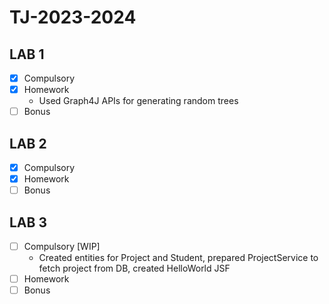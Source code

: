 # TJ-2023-2024
## LAB 1
  - [x] Compulsory
  - [x] Homework
    - Used Graph4J APIs for generating random trees
  - [ ] Bonus

## LAB 2
  - [x] Compulsory
  - [x] Homework
  - [ ] Bonus

## LAB 3
  - [ ] Compulsory [WIP]
    - Created entities for Project and Student, prepared ProjectService to fetch project from DB, created HelloWorld JSF
  - [ ] Homework
  - [ ] Bonus
